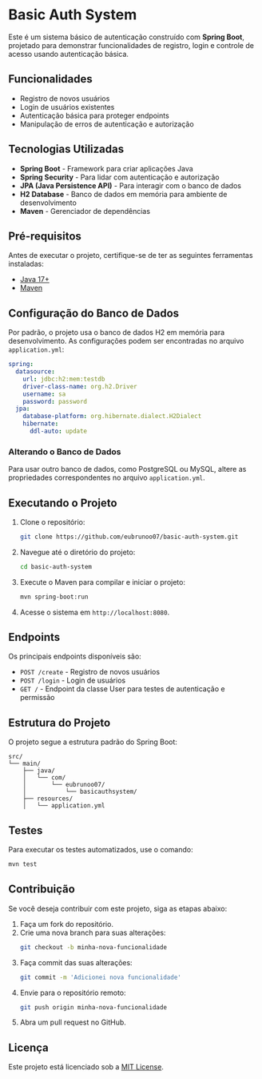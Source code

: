 
# Basic Auth System

Este é um sistema básico de autenticação construído com **Spring Boot**, projetado para demonstrar funcionalidades de registro, login e controle de acesso usando autenticação básica.

## Funcionalidades

- Registro de novos usuários
- Login de usuários existentes
- Autenticação básica para proteger endpoints
- Manipulação de erros de autenticação e autorização

## Tecnologias Utilizadas

- **Spring Boot** - Framework para criar aplicações Java
- **Spring Security** - Para lidar com autenticação e autorização
- **JPA (Java Persistence API)** - Para interagir com o banco de dados
- **H2 Database** - Banco de dados em memória para ambiente de desenvolvimento
- **Maven** - Gerenciador de dependências

## Pré-requisitos

Antes de executar o projeto, certifique-se de ter as seguintes ferramentas instaladas:

- [Java 17+](https://www.oracle.com/java/technologies/javase-jdk17-downloads.html)
- [Maven](https://maven.apache.org/download.cgi)

## Configuração do Banco de Dados

Por padrão, o projeto usa o banco de dados H2 em memória para desenvolvimento. As configurações podem ser encontradas no arquivo `application.yml`:

```yaml
spring:
  datasource:
    url: jdbc:h2:mem:testdb
    driver-class-name: org.h2.Driver
    username: sa
    password: password
  jpa:
    database-platform: org.hibernate.dialect.H2Dialect
    hibernate:
      ddl-auto: update
```

### Alterando o Banco de Dados

Para usar outro banco de dados, como PostgreSQL ou MySQL, altere as propriedades correspondentes no arquivo `application.yml`.

## Executando o Projeto

1. Clone o repositório:
   ```bash
   git clone https://github.com/eubrunoo07/basic-auth-system.git
   ```
   
2. Navegue até o diretório do projeto:
   ```bash
   cd basic-auth-system
   ```

3. Execute o Maven para compilar e iniciar o projeto:
   ```bash
   mvn spring-boot:run
   ```

4. Acesse o sistema em `http://localhost:8080`.

## Endpoints

Os principais endpoints disponíveis são:

- `POST /create` - Registro de novos usuários
- `POST /login` - Login de usuários
- `GET /` - Endpoint da classe User para testes de autenticação e permissão

## Estrutura do Projeto

O projeto segue a estrutura padrão do Spring Boot:

```
src/
└── main/
    ├── java/
    │   └── com/
    │       └── eubrunoo07/
    │           └── basicauthsystem/
    ├── resources/
    │   └── application.yml
```

## Testes

Para executar os testes automatizados, use o comando:

```bash
mvn test
```

## Contribuição

Se você deseja contribuir com este projeto, siga as etapas abaixo:

1. Faça um fork do repositório.
2. Crie uma nova branch para suas alterações:
   ```bash
   git checkout -b minha-nova-funcionalidade
   ```
3. Faça commit das suas alterações:
   ```bash
   git commit -m 'Adicionei nova funcionalidade'
   ```
4. Envie para o repositório remoto:
   ```bash
   git push origin minha-nova-funcionalidade
   ```
5. Abra um pull request no GitHub.

## Licença

Este projeto está licenciado sob a [MIT License](LICENSE).
